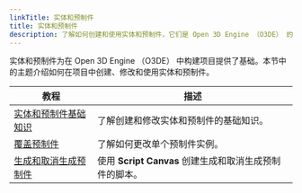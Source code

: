 ```yaml
---
linkTitle: 实体和预制件
title: 实体和预制件
description: 了解如何创建和使用实体和预制件，它们是 Open 3D Engine （O3DE） 的构建块。
---
```


实体和预制件为在 Open 3D Engine （O3DE） 中构建项目提供了基础。本节中的主题介绍如何在项目中创建、修改和使用实体和预制件。

| 教程 |描述 |
| - | - |
| [实体和预制件基础知识](entity-and-prefab-basics) | 了解创建和修改实体和预制件的基础知识。 |
| [覆盖预制件](override-a-prefab) | 了解如何更改单个预制件实例。 |
| [生成和取消生成预制件](spawn-a-prefab.md) | 使用 **Script Canvas** 创建生成和取消生成预制件的脚本。 |
